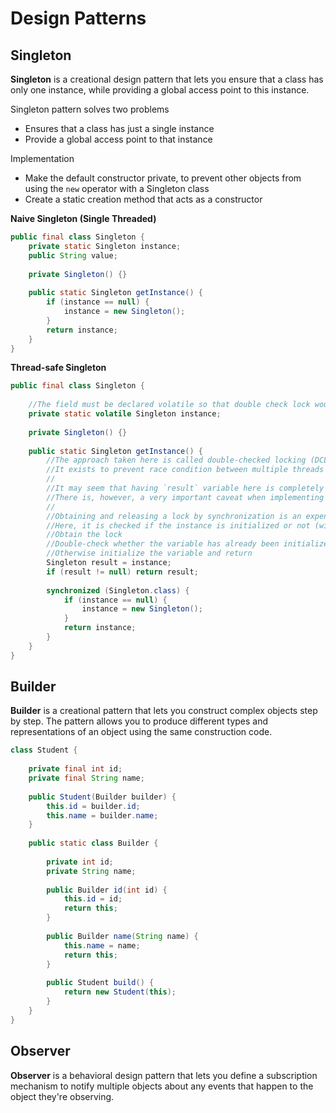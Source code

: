 # Design Patterns

## Singleton

**Singleton** is a creational design pattern that lets you ensure that a class has only one instance, while providing a global access point to this instance.

Singleton pattern solves two problems

- Ensures that a class has just a single instance
- Provide a global access point to that instance

Implementation

- Make the default constructor private, to prevent other objects from using the `new` operator with a Singleton class
- Create a static creation method that acts as a constructor

**Naive Singleton (Single Threaded)**

```java
public final class Singleton {
    private static Singleton instance;
    public String value;
    
    private Singleton() {}
    
    public static Singleton getInstance() {
        if (instance == null) {
            instance = new Singleton();
        }
        return instance;
    }
}
```

**Thread-safe Singleton**

```java
public final class Singleton {
    
    //The field must be declared volatile so that double check lock would work correctly
    private static volatile Singleton instance;
    
    private Singleton() {}
    
    public static Singleton getInstance() {
        //The approach taken here is called double-checked locking (DCL)
        //It exists to prevent race condition between multiple threads that may attempt to get singleton instance at the same time.
        //
        //It may seem that having `result` variable here is completely pointless. 
        //There is, however, a very important caveat when implementing double-checked locking in Java, which is solved by introducing a local variable.
        //
        //Obtaining and releasing a lock by synchronization is an expensive operation.
        //Here, it is checked if the instance is initialized or not (without obtaining the lock). If it is initialized, return it immediately.
        //Obtain the lock
        //Double-check whether the variable has already been initialized: if another thread acquired the lock first, it may have already done the initialization. If so, return the initialized variable
        //Otherwise initialize the variable and return
        Singleton result = instance;
        if (result != null) return result;
        
        synchronized (Singleton.class) {
            if (instance == null) {
                instance = new Singleton();
            }
            return instance;
        }
    }
}
```

## Builder

**Builder** is a creational pattern that lets you construct complex objects step by step. The pattern allows you to produce different types and representations of an object using the same construction code.

```java
class Student {
    
    private final int id;
    private final String name;
    
    public Student(Builder builder) {
        this.id = builder.id;
        this.name = builder.name;
    }
    
    public static class Builder {
        
        private int id;
        private String name;
        
        public Builder id(int id) {
            this.id = id;
            return this;
        }
        
        public Builder name(String name) {
            this.name = name;
            return this;
        }
        
        public Student build() {
            return new Student(this);
        }
    }
}
```

## Observer 

**Observer** is a behavioral design pattern that lets you define a subscription mechanism to notify multiple objects about any events that happen to the object they're observing.

